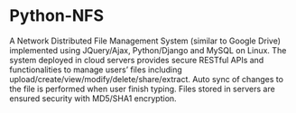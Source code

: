 Python-NFS
==========

A Network Distributed File Management System (similar to Google Drive) implemented using JQuery/Ajax, Python/Django and MySQL on Linux. The system deployed in cloud servers provides secure RESTful APIs and functionalities to manage users’ files including upload/create/view/modify/delete/share/extract. Auto sync of changes to the file is performed when user finish typing. Files stored in servers are ensured security with MD5/SHA1 encryption.
